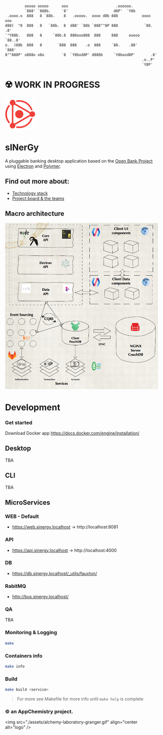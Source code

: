 ```
         ooooo ooooo      ooo                      .oooooo.
         `888' `888b.     `8'                     d8P'  `Y8b
 .oooo.o  888   8 `88b.    8   .ooooo.  oooo d8b 888           oooo    ooo
d88(  "8  888   8   `88b.  8  d88' `88b `888""8P 888            `88.  .8'
`"Y88b.   888   8     `88b.8  888ooo888  888     888     ooooo   `88..8'
o.  )88b  888   8       `888  888    .o  888     `88.    .88'     `888'
8""888P' o888o o8o        `8  `Y8bod8P' d888b     `Y8bood8P'       .8'
                                                               .o..P'
                                                               `Y8P'
```


# ☢️ WORK IN PROGRESS

<img src="./assets/logo.png" width="100px" height="100px" alt="logo" />

# sINerGy

A pluggable banking desktop application based on the [Open Bank Project][1] using [Electron][2] and [Polymer][3].

## Find out more about:

- [Technology stack](./docs/technology-stack)
- [Project board & the teams](https://trello.com/b/N68z43ZK/sinergy)

## Macro architecture
<img src="./assets/macro-arch-diagram.png" alt="Diagram" />


# Development

### Get started
Download Docker app
<https://docs.docker.com/engine/installation/>


## Desktop

TBA

## CLI

TBA

## MicroServices

### WEB - Default
- https://web.sinergy.localhost -> http://localhost:8081

### API
- https://api.sinergy.localhost -> http://localhost:4000

### DB
- https://db.sinergy.localhost/_utils/fauxton/

### RabitMQ
- http://bus.sinergy.localhost/


### QA
TBA

### Monitoring & Logging


```sh
make
```

### Containers info

```sh
make info
```

### Build

```sh
make build <service>
```


> For more see Makefile for more info until `make help` is complete

### &copy; an AppChemistry project.

<img src="./assets/alchemy-laboratory-granger.gif" align="center alt="logo" />


[1]:https://www.openbankproject.com/
[2]:https://electron.atom.io/
[3]:https://www.polymer-project.org/
